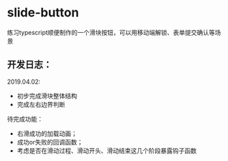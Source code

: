 # slide-button
练习typescript顺便制作的一个滑块按钮，可以用移动端解锁、表单提交确认等场景

## 开发日志：

2019.04.02:
- 初步完成滑块整体结构
- 完成左右边界判断

待完成功能：
- 右滑成功的加载动画；
- 成功or失败的回调函数；
- 考虑是否在滑动过程、滑动开头、滑动结束这几个阶段暴露钩子函数
